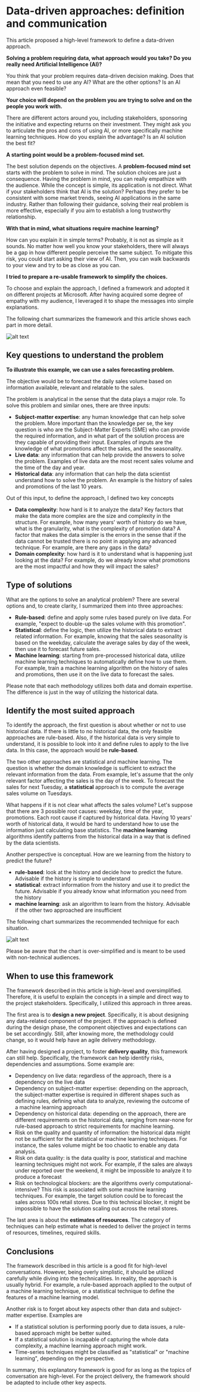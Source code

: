 
# Data-driven approaches: definition and communication



This article proposed a high-level framework to define a data-driven approach.

**Solving a problem requiring data, what approach would you take? Do you really need Artificial Intelligence (AI)?**

You think that your problem requires data-driven decision making. Does that mean that you need to use any AI? What are the other options? Is an AI approach even feasible?

**Your choice will depend on the problem you are trying to solve and on the people you work with.**

There are different actors around you, including stakeholders, sponsoring the initiative and expecting returns on their investment. They might ask you to articulate the pros and cons of using AI, or more specifically machine learning techniques. How do you explain the advantage? Is an AI solution the best fit?


**A starting point would be a problem-focused mind set.**

The best solution depends on the objectives. A **problem-focused mind set** starts with the problem to solve in mind. The solution choices are just a consequence. Having the problem in mind, you can really empathize with the audience. While the concept is simple, its application is not direct. What if your stakeholders think that AI is the solution? Perhaps they prefer to be consistent with some market trends, seeing AI applications in the same industry. Rather than following their guidance, solving their real problem is more effective, especially if you aim to establish a long trustworthy relationship.

**With that in mind, what situations require machine learning?**

How can you explain it in simple terms? Probably, it is not as simple as it sounds. No matter how well you know your stakeholders, there will always be a gap in how different people perceive the same subject. To mitigate this risk, you could start asking their view of AI. Then, you can walk backwards to your view and try to be as close as you can.

**I tried to prepare a re-usable framework to simplify the choices.**

To choose and explain the approach, I defined a framework and adopted it on different projects at Microsoft. After having acquired some degree of empathy with my audience, I leveraged it to shape the messages into simple explanations.

The following chart summarizes the framework and this article shows each part in more detail.

![alt text](https://raw.githubusercontent.com/micheleusuelli/micheleusuelli.github.io/master/articles-html/dsapproaches/approaches.PNG "Logo Title Text 1")



## Key questions to understand the problem

**To illustrate this example, we can use a sales forecasting problem.**

The objective would be to forecast the daily sales volume based on information available, relevant and relatable to the sales.

The problem is analytical in the sense that the data plays a major role. To solve this problem and similar ones, there are three inputs:

- **Subject-matter expertise**: any human knowledge that can help solve the problem. More important than the knowledge per se, the key question is who are the Subject-Matter Experts (SME) who can provide the required information, and in what part of the solution process are they capable of providing their input. Examples of inputs are the knowledge of what promotions affect the sales, and the seasonality.
- **Live data**: any information that can help provide the answers to solve the problem. Examples of live data are the most recent sales volume and the time of the day and year.
- **Historical data**: any information that can help the data scientist understand how to solve the problem. An example is the history of sales and promotions of the last 10 years.

Out of this input, to define the approach, I defined two key concepts

- **Data complexity**: how hard is it to analyze the data? Key factors that make the data more complex are the size and complexity in the structure. For example, how many years' worth of history do we have, what is the granularity, what is the complexity of promotion data? A factor that makes the data simpler is the errors in the sense that if the data cannot be trusted there is no point in applying any advanced technique. For example, are there any gaps in the data?
- **Domain complexity**: how hard is it to understand what is happening just looking at the data? For example, do we already know what promotions are the most impactful and how they will impact the sales?


## Type of solutions

What are the options to solve an analytical problem? There are several options and, to create clarity, I summarized them into three approaches:

- **Rule-based**: define and apply some rules based purely on live data. For example, "expect to double-up the sales volume with this promotion".
- **Statistical**: define the logic, then utilize the historical data to extract related information. For example, knowing that the sales seasonality is based on the weekday, calculate the average sales by day of the week, then use it to forecast future sales.
- **Machine learning**: starting from pre-processed historical data, utilize machine learning techniques to automatically define how to use them. For example, train a machine learning algorithm on the history of sales and promotions, then use it on the live data to forecast the sales.

Please note that each methodology utilizes both data and domain expertise. The difference is just in the way of utilizing the historical data.


## Identify the most suited approach

To identify the approach, the first question is about whether or not to use historical data. If there is little to no historical data, the only feasible approaches are rule-based. Also, if the historical data is very simple to understand, it is possible to look into it and define rules to apply to the live data. In this case, the approach would be **rule-based**.

The two other approaches are statistical and machine learning. The question is whether the domain knowledge is sufficient to extract the relevant information from the data. From example, let's assume that the only relevant factor affecting the sales is the day of the week. To forecast the sales for next Tuesday, a **statistical** approach is to compute the average sales volume on Tuesdays.

What happens if it is not clear what affects the sales volume? Let's suppose that there are 3 possible root causes: weekday, time of the year, promotions. Each root cause if captured by historical data. Having 10 years' worth of historical data, it would be hard to understand how to use the information just calculating base statistics. The **machine learning** algorithms identify patterns from the historical data in a way that is defined by the data scientists.

Another perspective is conceptual. How are we learning from the history to predict the future?
- **rule-based**: look at the history and decide how to predict the future. Advisable if the history is simple to understand
- **statistical**: extract information from the history and use it to predict the future. Advisable if you already know what information you need from the history
- **machine learning**: ask an algorithm to learn from the history. Advisable if the other two approached are insufficient

The following chart summarizes the recommended technique for each situation. 

![alt text](https://raw.githubusercontent.com/micheleusuelli/micheleusuelli.github.io/master/articles-html/dsapproaches/approaches.PNG "Logo Title Text 1")

Please be aware that the chart is over-simplified and is meant to be used with non-technical audiences.


## When to use this framework

The framework described in this article is high-level and oversimplified. Therefore, it is useful to explain the concepts in a simple and direct way to the project stakeholders. Specifically, I utilized this approach in three areas.

The first area is to **design a new project**. Specifically, it is about designing any data-related component of the project. If the approach is defined during the design phase, the component objectives and expectations can be set accordingly. Still, after knowing more, the methodology could change, so it would help have an agile delivery methodology.

After having designed a project, to foster **delivery quality**, this framework can still help. Specifically, the framework can help identify risks, dependencies and assumptions. Some example are:

- Dependency on live data: regardless of the approach, there is a dependency on the live data
- Dependency on subject-matter expertise: depending on the approach, the subject-matter expertise is required in different shapes such as defining rules, defining what data to analyze, reviewing the outcome of a machine learning approach
- Dependency on historical data: depending on the approach, there are different requirements on the historical data, ranging from near-none for rule-based approach to strict requirements for machine learning.
- Risk on the quality and quantity of information: the historical data might not be sufficient for the statistical or machine learning techniques. For instance, the sales volume might be too chaotic to enable any data analysis.
- Risk on data quality: is the data quality is poor, statistical and machine learning techniques might not work. For example, if the sales are always under reported over the weekend, it might be impossible to analyze it to produce a forecast
- Risk on technological blockers: are the algorithms overly computational-intensive? This risk is associated with some machine learning techniques. For example, the target solution could be to forecast the sales across 100s retail stores. Due to this technical blocker, it might be impossible to have the solution scaling out across the retail stores.

The last area is about the **estimates of resources**. The category of techniques can help estimate what is needed to deliver the project in terms of resources, timelines, required skills.


## Conclusions

The framework described in this article is a good fit for high-level conversations. However, being overly simplistic, it should be utilized carefully while diving into the technicalities. In reality, the approach is usually hybrid. For example, a rule-based approach applied to the output of a machine learning technique, or a statistical technique to define the features of a machine learning model.

Another risk is to forget about key aspects other than data and subject-matter expertise. Examples are
- If a statistical solution is performing poorly due to data issues, a rule-based approach might be better suited.
- If a statistical solution is incapable of capturing the whole data complexity, a machine learning approach might work.
- Time-series techniques might be classified as "statistical" or "machine learning", depending on the perspective.

In summary, this explanatory framework is good for as long as the topics of conversation are high-level. For the project delivery, the framework should be adapted to include other key aspects.
